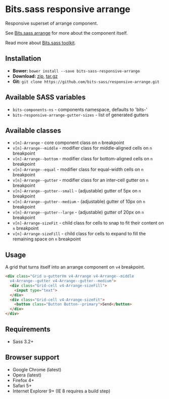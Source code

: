 # Bits.sass responsive arrange

Responsive superset of arrange component.

See [Bits.sass arrange](https://github.com/bits-sass/arrange) for more about
the component itself.

Read more about [Bits.sass toolkit](https://github.com/bits-sass/bits.sass).

## Installation

* __Bower:__ `bower install --save bits-sass-responsive-arrange`
* __Download:__ [zip](https://github.com/bits-sass/responsive-arrange/zipball/master), [tar.gz](https://github.com/bits-sass/responsive-arrange/tarball/master)
* __Git:__ `git clone https://github.com/bits-sass/responsive-arrange.git`

## Available SASS variables

* `bits-components-ns` - components namespace, defaults to 'bits-'
* `bits-responsive-arrange-gutter-sizes` - list of generated gutters

## Available classes

* `v[n]-Arrange` - core component class on `n` breakpoint
* `v[n]-Arrange--middle` - modifier class for middle-aligned cells on `n` breakpoint
* `v[n]-Arrange--bottom` - modifier class for bottom-aligned cells on `n` breakpoint
* `v[n]-Arrange--equal` - modifier class for equal-width cells on `n` breakpoint
* `v[n]-Arrange--gutter` - modifier class for an inter-cell gutter on `n` breakpoint
* `v[n]-Arrange--gutter--small` - (adjustable) gutter of 5px on `n` breakpoint
* `v[n]-Arrange--gutter--medium` - (adjustable) gutter of 10px on `n` breakpoint
* `v[n]-Arrange--gutter--large` - (adjustable) gutter of 20px on `n` breakpoint
* `v[n]-Arrange-sizeFit` - child class for cells to snap to fit their content on `n` breakpoint
* `v[n]-Arrange-sizeFill` - child class for cells to expand to fill the remaining space on `n` breakpoint

## Usage

A grid that turns itself into an arrange component on `v4` breakpoint.

```html
<div class="Grid u-gutterVm v4-Arrange v4-Arrange--middle
  v4-Arrange--gutter v4-Arrange--gutter--medium">
  <div class="Grid-cell v4-Arrange-sizeFill">
    <input type="text">
  </div>
  <div class="Grid-cell v4-Arrange-sizeFit">
    <button class="Button Button--primary">Send</button>
  </div>
</div>
```

## Requirements

* Sass 3.2+

## Browser support

* Google Chrome (latest)
* Opera (latest)
* Firefox 4+
* Safari 5+
* Internet Explorer 9+ (IE 8 requires a build step)